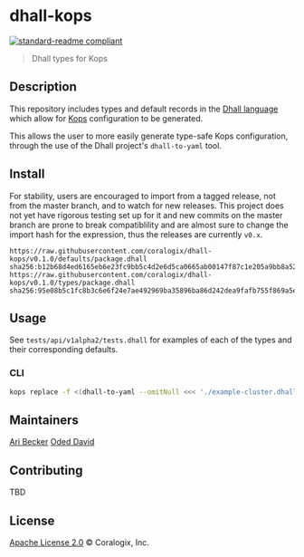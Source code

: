 # dhall-kops
[![standard-readme compliant](https://img.shields.io/badge/readme%20style-standard-brightgreen.svg?style=flat-square)](https://github.com/RichardLitt/standard-readme)

> Dhall types for Kops

## Description

This repository includes types and default records in the [Dhall language](https://github.com/dhall-lang/dhall-lang) which allow for [Kops](https://github.com/kubernetes/kops) configuration to be generated.

This allows the user to more easily generate type-safe Kops configuration, through the use of the Dhall project's `dhall-to-yaml` tool.

## Install
For stability, users are encouraged to import from a tagged release, not from the master branch, and to watch for new releases. This project does not yet have rigorous testing set up for it and new commits on the master branch are prone to break compatiblility and are almost sure to change the import hash for the expression, thus the releases are currently `v0.x`.
```
https://raw.githubusercontent.com/coralogix/dhall-kops/v0.1.0/defaults/package.dhall sha256:b12b68d4ed6165eb6e23fc9bb5c4d2e6d5ca0665ab00147f87c1e205a9bb8a52
https://raw.githubusercontent.com/coralogix/dhall-kops/v0.1.0/types/package.dhall sha256:95e08b5c1fc8b3c6e6f24e7ae492969ba35896ba86d242dea9fafb755f869a5e
```

## Usage
See `tests/api/v1alpha2/tests.dhall` for examples of each of the types and their corresponding defaults.

### CLI
```bash
kops replace -f <(dhall-to-yaml --omitNull <<< './example-cluster.dhall')
```

## Maintainers
[Ari Becker](https://github.com/ari-becker)
[Oded David](https://github.com/oded-dd)

## Contributing
TBD

## License
[Apache License 2.0](https://www.apache.org/licenses/LICENSE-2.0) © Coralogix, Inc.
